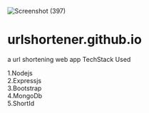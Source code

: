 ![Screenshot (397)](https://user-images.githubusercontent.com/64371790/124030228-9e4cd000-da13-11eb-839e-11759105e94f.png)
# urlshortener.github.io
a url shortening web app
TechStack Used



1.Nodejs   
2.Expressjs   
3.Bootstrap   
4.MongoDb   
5.ShortId
